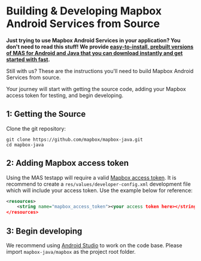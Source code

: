# Building & Developing Mapbox Android Services from Source

**Just trying to use Mapbox Android Services in your application? You don't need to read this stuff! We provide [easy-to-install, prebuilt versions of MAS for Android and Java that you can download instantly and get started with fast](https://www.mapbox.com/android-sdk/#mapbox_android_services).**

Still with us? These are the instructions you'll need to build Mapbox Android Services from source.

Your journey will start with getting the source code, adding your Mapbox access token for testing, and begin developing.

## 1: Getting the Source

Clone the git repository:

    git clone https://github.com/mapbox/mapbox-java.git
    cd mapbox-java

## 2: Adding Mapbox access token

Using the MAS testapp will require a valid [Mapbox access token](https://www.mapbox.com/help/define-access-token/). It is recommend to create a `res/values/developer-config.xml` development file which will include your access token. Use the example below for reference:

```xml
<resources>
    <string name="mapbox_access_token"><your access token here></string>
</resources>
```

## 3: Begin developing

We recommend using [Android Studio](https://developer.android.com/studio/index.html) to work on the code base. Please import `mapbox-java/mapbox` as the project root folder.
